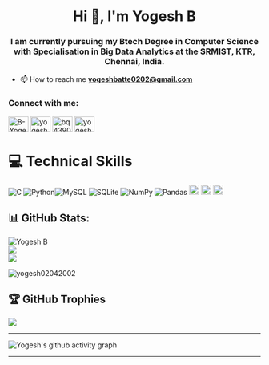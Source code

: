 
<h1 align="center">Hi 👋, I'm Yogesh B</h1>
<h3 align="center">I am currently pursuing my Btech Degree in Computer Science with Specialisation in Big Data Analytics at the SRMIST, KTR, Chennai, India.</h3>


- 📫 How to reach me **yogeshbatte0202@gmail.com**

<h3 align="left">Connect with me:</h3>
<p align="left">
<a href="https://www.linkedin.com/in/b-yogesh-319674235/" target="blank"><img align="center" src="https://raw.githubusercontent.com/rahuldkjain/github-profile-readme-generator/master/src/images/icons/Social/linked-in-alt.svg" alt="B-Yogesh" height="30" width="40" /></a>
<a href="https://www.codechef.com/users/yogeshbatte020" target="blank"><img align="center" src="https://avatars.githubusercontent.com/u/11960354?v=4" alt="yogeshbatte0202" height="30" width="40" /></a>
<a href="https://www.hackerrank.com/bq4390" target="blank"><img align="center" src="https://raw.githubusercontent.com/rahuldkjain/github-profile-readme-generator/master/src/images/icons/Social/hackerrank.svg" alt="bq4390" height="30" width="40" /></a>
<a href="https://leetcode.com/yogesh0202/" target="blank"><img align="center" src="https://raw.githubusercontent.com/rahuldkjain/github-profile-readme-generator/master/src/images/icons/Social/leet-code.svg" alt="yogesh0202" height="30" width="40" /></a>
</p>

# 💻 Technical Skills
![C](https://img.shields.io/badge/c-%2300599C.svg?style=for-the-badge&logo=c&logoColor=white)  ![Python](https://img.shields.io/badge/python-3670A0?style=for-the-badge&logo=python&logoColor=ffdd54)![MySQL](https://img.shields.io/badge/mysql-%2300f.svg?style=for-the-badge&logo=mysql&logoColor=white) ![SQLite](https://img.shields.io/badge/sqlite-%2307405e.svg?style=for-the-badge&logo=sqlite&logoColor=white) ![NumPy](https://img.shields.io/badge/numpy-%23013243.svg?style=for-the-badge&logo=numpy&logoColor=white) ![Pandas](https://img.shields.io/badge/pandas-%23150458.svg?style=for-the-badge&logo=pandas&logoColor=white)
<img src="https://img.shields.io/badge/Github-%23121011?style=plastic&logo=github&logoColor=white" height=20>
<img src="https://img.shields.io/badge/Visual_Studio_Code-0078D4?style=plastic&logo=visual%20studio%20code&logoColor=white" height=20>
<img src="https://img.shields.io/badge/PowerBI-F2C811?style=plastic&logo=Power%20BI&logoColor=black" height=20>


## 📊 GitHub Stats:
![Yogesh B](https://github-readme-stats.vercel.app/api?username=yogesh02042002&include_all_commits=true&count_private=true&show_icons=true&line_height=20&title_color=7A7ADB&icon_color=2234AE&text_color=D3D3D3&bg_color=0,000000,130F40)</br>
![](https://github-readme-streak-stats.herokuapp.com/?user=yogesh02042002&theme=highcontrast)</br>
![](https://github-readme-stats.vercel.app/api/top-langs/?username=yogesh02042002&layout=compact&include_all_commits=true&count_private=true&show_icons=true&line_height=20&title_color=7A7ADB&icon_color=2234AE&text_color=D3D3D3&bg_color=0,000000,130F40)</br>
<p align="left"> <img src="https://komarev.com/ghpvc/?username=yogesh02042002&label=Profile%20views&color=0e75b6&style=flat" alt="yogesh02042002" /> </p>

## 🏆 GitHub Trophies
![](https://github-profile-trophy.vercel.app/?username=yogesh02042002&theme=radical&no-frame=true&no-bg=true&margin-w=4)

<hr>

![Yogesh's github activity graph](https://github-readme-activity-graph.cyclic.app/graph?username=yogesh02042002&bg_color=000000&color=ffffff&line=c800ff&point=ffffff&area=true&hide_border=true)

<hr>
